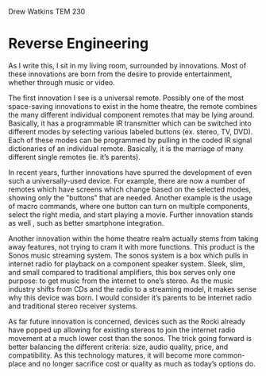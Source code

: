 Drew Watkins
TEM 230

# Reverse Engineering
As I write this, I sit in my living room, surrounded by innovations. Most of these innovations are born from the desire to provide entertainment, whether through music or video.

The first innovation I see is a universal remote. Possibly one of the most space-saving innovations to exist in the home theatre, the remote combines the many different individual component remotes that may be lying around. Basically, it has a programmable IR transmitter which can be switched into different modes by selecting various labeled buttons (ex. stereo, TV, DVD). Each of these modes can be programmed by pulling in the coded IR signal dictionaries of an individual remote. Basically, it is the marriage of many different single remotes (ie. it’s parents).

In recent years, further innovations have spurred the development of even such a universally-used  device. For example, there are now a number of remotes which have screens which change based on the selected modes, showing only the "buttons" that are needed. Another example is the usage of macro commands, where one button can turn on multiple components, select the right media, and start playing a movie. Further innovation stands as well , such as better smartphone integration.

Another innovation within the home theatre realm actually stems from taking away features, not trying to cram it with more functions. This product is the Sonos music streaming system. The sonos system is a box which pulls in internet radio for playback on a component speaker system. Sleek, slim, and small compared to traditional amplifiers, this box serves only one purpose: to get music from the internet to one’s stereo. As the music industry shifts from CDs and the radio to a streaming model, it makes sense why this device was born. I would consider it’s parents to be internet radio and traditional stereo receiver systems.

As far future innovation is concerned, devices such as the Rocki already have popped up allowing for existing stereos to join the internet radio movement at a much lower cost than the sonos. The trick going forward is better balancing the different criteria: size, audio quality, price, and compatibility. As this technology matures, it will become more common-place and no longer sacrifice cost or quality as much as today’s options do.
